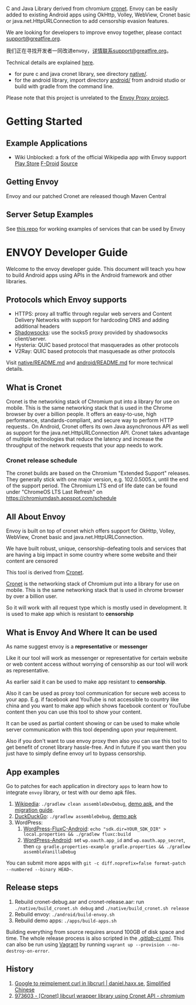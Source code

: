 C and Java Library derived from chromium [cronet](https://chromium.googlesource.com/chromium/src/+/master/components/cronet/). Envoy can be easily added to existing Android apps using OkHttp, Volley, WebView, Cronet basic or java.net.HttpURLConnection to add censorship evasion features.

We are looking for developers to improve envoy together, please contact support@greatfire.org.

我们正在寻找开发者一同改进envoy，详情联系support@greatfire.org。

Technical details are explained [here](native/README.md).

* for pure c and java cronet library, see directory [native/](native).
* for the android library, import directory [android/](android) from android studio or build with gradle from the command line.

Please note that this project is unrelated to the [Envoy Proxy project](https://www.envoyproxy.io/).

# Getting Started

## Example Applications

* Wiki Unblocked: a fork of the official Wikipedia app with Envoy support [Play Store](https://play.google.com/store/apps/details?id=org.greatfire.wikiunblocked) [F-Droid](https://f-droid.org/en/packages/org.greatfire.wikiunblocked.fdroid/) [Source](https://github.com/greatfire/apps-android-wikipedia-envoy)

## Getting Envoy

Envoy and our patched Cronet are released though Maven Central

## Server Setup Examples

See [this repo](https://gitlab.com/stevenmcdonald/envoy-proxy-examples/) for working examples of services that can be used by Envoy

# ENVOY Developer Guide

Welcome to the envoy developer guide.
This document will teach you how to build Android apps using
APIs in the Android framework and other libraries.

## Protocols which Envoy supports

- HTTPS: proxy all traffic through regular web servers and Content Delivery Networks with support for hardcoding DNS and adding additional headers
- [Shadowsocks](https://github.com/gfw-report/shadowsocks-rust): use the socks5 proxy provided by shadowsocks client/server.
- Hysteria: QUIC based protocol that masquerades as other protocols
- V2Ray: QUIC based protocols that masquesade as other protocols

Visit [native/README.md](./native/README.md) and [android/README.md](./android/README.md) for more technical details.

## What is Cronet
Cronet is the networking stack of Chromium put into a library for use on mobile. This is the same networking stack that is used in the Chrome browser by over a billion people. It offers an easy-to-use, high performance, standards-compliant, and secure way to perform HTTP requests.. On Android, Cronet offers its own Java asynchronous API as well as support for the java.net.HttpURLConnection API. Cronet takes advantage of multiple technologies that reduce the latency and increase the throughput of the network requests that your app needs to work.

### Cronet release schedule

The cronet builds are based on the Chromium "Extended Support" releases.  They generally stick with one major version, e.g. 102.0.5005.x, until the end of the support period.  The Chromium LTS end of life date can be found under "ChromeOS LTS Last Refresh" on https://chromiumdash.appspot.com/schedule

## All About Envoy
Envoy is built on top of cronet which offers support for OkHttp, Volley, WebView, Cronet basic and java.net.HttpURLConnection.

We have built robust, unique, censorship-defeating tools and services that are having a big impact in some country where some website and their content are censored

This tool is derived from [Cronet](https://chromium.googlesource.com/chromium/src/+/master/components/cronet/).

[Cronet](https://chromium.googlesource.com/chromium/src/+/master/components/cronet/) is the networking stack of Chromium put into a library for use on mobile. This is the same networking stack that is used in chrome browser by over a billion user.

So it will work with all request type which is mostly used in development.
It is used to make app which is resistant to **censorship**

## What is Envoy And Where It can be used

As name suggest envoy is a **representative** or  **messenger**

Like it our tool will work as messenger or representative for certain website or web content access without worrying of censorship as our tool will work as representative.

As earlier said it can be used to make app resistant to  **censorship**.

Also it can be used as proxy tool communication for secure web access to your app.
E.g. if facebook and YouTube is not accessible to country like china and you want to make app which shows facebook content or YouTube content then you can use this tool to show your content.

It can be used as partial content showing or can be used to make whole server communication with this tool depending upon your requirement.

Also if you don't want to use envoy proxy then also you can use this tool to get benefit of cronet library hassle-free. And in future if you want then you just have to simply define envoy url to bypass censorship.

## App examples

Go to patches for each application in directory `apps` to learn how to integrate `envoy` library, or test with our demo apk files.

1. [Wikipedia](https://github.com/wikimedia/apps-android-wikipedia): `./gradlew clean assembleDevDebug`, [demo apk](https://envoy.greatfire.org/static/wikipedia-prod.apk), and the [migration guide](apps/wikipedia.md).
2. [DuckDuckGo](https://github.com/duckduckgo/Android): `./gradlew assembleDebug`, [demo apk](https://envoy.greatfire.org/static/duckduckgo-5.41.0-debug.apk)
3. WordPress:
   1. [WordPress-FluxC-Android](https://github.com/wordpress-mobile/WordPress-FluxC-Android): `echo "sdk.dir=YOUR_SDK_DIR" > local.properties && ./gradlew fluxc:build`
   2. [WordPress-Android](https://github.com/wordpress-mobile/WordPress-Android): set `wp.oauth.app_id` and `wp.oauth.app_secret`, then `cp gradle.properties-example gradle.properties && ./gradlew assembleVanillaDebug`

You can submit more apps with `git -c diff.noprefix=false format-patch --numbered --binary HEAD~`.

## Release steps

1. Rebuild cronet-debug.aar and cronet-release.aar: run `./native/build_cronet.sh debug` and `./native/build_cronet.sh release`
2. Rebuild envoy: `./android/build-envoy.sh`
3. Rebuild demo apps: `./apps/build-apps.sh`

Building everything from source requires around 100GB of disk space and time. The whole release process is also scripted in the [_.gitlab-ci.yml_](.gitlab-ci.yml).  This can also be run using [Vagrant](https://www.vagrantup.com/) by running `vagrant up --provision --no-destroy-on-error`.


## History
1. [Google to reimplement curl in libcrurl | daniel.haxx.se](https://daniel.haxx.se/blog/2019/06/19/google-to-reimplement-curl-in-libcrurl/), [Simplified Chinese](https://www.oschina.net/news/107711/google-to-reimplement-curl-in-libcrurl)
2. [973603 - [Cronet] libcurl wrapper library using Cronet API - chromium](https://bugs.chromium.org/p/chromium/issues/detail?id=973603)
